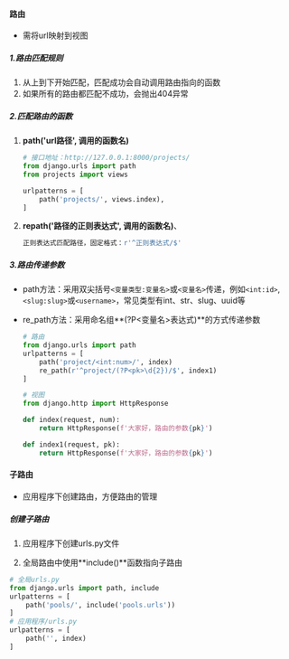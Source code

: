 #### 路由

- 需将url映射到视图

##### 1.路由匹配规则

1. 从上到下开始匹配，匹配成功会自动调用路由指向的函数
2. 如果所有的路由都匹配不成功，会抛出404异常

##### 2.匹配路由的函数

1. **path('url路径', 调用的函数名)**

   ```python
   # 接口地址：http://127.0.0.1:8000/projects/
   from django.urls import path
   from projects import views
   
   urlpatterns = [
       path('projects/', views.index),
   ]
   ```

2. **repath('路径的正则表达式', 调用的函数名)**、

   ```python
   正则表达式匹配路径，固定格式：r'^正则表达式/$'
   ```

##### 3.路由传递参数

- path方法：采用双尖括号`<变量类型:变量名>`或`<变量名>`传递，例如`<int:id>`, `<slug:slug>`或`<username>`，常见类型有int、str、slug、uuid等

- re_path方法：采用命名组**(?P<变量名>表达式)**的方式传递参数

  ```python
  # 路由
  from django.urls import path
  urlpatterns = [
      path('project/<int:num>/', index)
      re_path(r'^project/(?P<pk>\d{2})/$', index1)
  ]
  ```

  ```python
  # 视图
  from django.http import HttpResponse
  
  def index(request, num):
      return HttpResponse(f'大家好，路由的参数{pk}')
  
  def index1(request, pk):
      return HttpResponse(f'大家好，路由的参数{pk}')
  ```

#### 子路由

- 应用程序下创建路由，方便路由的管理

##### 创建子路由

1. 应用程序下创建urls.py文件

2. 全局路由中使用**include()**函数指向子路由

```python
# 全局urls.py
from django.urls import path, include
urlpatterns = [
    path('pools/', include('pools.urls'))
]
# 应用程序/urls.py
urlpatterns = [
    path('', index)
]
```

